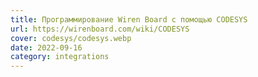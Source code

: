 ```yaml
---
title: Программирование Wiren Board с помощью CODESYS
url: https://wirenboard.com/wiki/CODESYS
cover: codesys/codesys.webp
date: 2022-09-16
category: integrations
---
```

